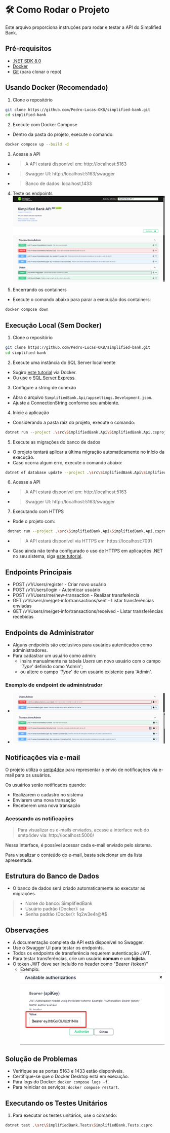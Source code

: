 # 🛠️ Como Rodar o Projeto
Este arquivo proporciona instruções para rodar e testar a API do Simplified Bank.

## Pré-requisitos
- [.NET SDK 8.0](https://dotnet.microsoft.com/download/dotnet/8.0)
- [Docker](https://www.docker.com/products/docker-desktop/)
- [Git](https://git-scm.com/downloads) (para clonar o repo)

## Usando Docker (Recomendado)
1. Clone o repositório
```bash
git clone https://github.com/Pedro-Lucas-OKB/simplified-bank.git
cd simplified-bank
```

2. Execute com Docker Compose
- Dentro da pasta do projeto, execute o comando:
```bash
docker compose up --build -d
```

3. Acesse a API
- >A API estará disponível em: http://localhost:5163
- >Swagger UI: http://localhost:5163/swagger
- >Banco de dados: localhost,1433

4. Teste os endpoints 
![Swagger UI 01](docs/images/Swagger_UI_(01).png)

5. Encerrando os containers
- Execute o comando abaixo para parar a execução dos containers:
```bash
docker compose down
```

## Execução Local (Sem Docker)
1. Clone o repositório
```bash
git clone https://github.com/Pedro-Lucas-OKB/simplified-bank.git
cd simplified-bank
```
2. Execute uma instância do SQL Server localmente
- Sugiro [este tutorial](https://blog.balta.io/sql-server-docker/) via Docker.
- Ou use o [SQL Server Express](https://www.microsoft.com/pt-br/sql-server/sql-server-downloads).

3. Configure a string de conexão
- Abra o arquivo `SimplifiedBank.Api/appsettings.Development.json`.
- Ajuste a ConnectionString conforme seu ambiente.

4. Inicie a aplicação
- Considerando a pasta raiz do projeto, execute o comando:
```bash
dotnet run --project .\src\SimplifiedBank.Api\SimplifiedBank.Api.csproj
```

5. Execute as migrações do banco de dados
- O projeto tentará aplicar a última migração automaticamente no início da execução.
- Caso ocorra algum erro, execute o comando abaixo:
```bash
dotnet ef database update --project .\src\SimplifiedBank.Api\SimplifiedBank.Api.csproj
```

6. Acesse a API
- >A API estará disponível em: http://localhost:5163
- >Swagger UI: http://localhost:5163/swagger

7. Executando com HTTPS
- Rode o projeto com:
```bash
 dotnet run --project .\src\SimplifiedBank.Api\SimplifiedBank.Api.csproj -lp https
```
- >A API estará disponível via HTTPS em: https://localhost:7091
- Caso ainda não tenha configurado o uso de HTTPS em aplicações .NET no seu sistema, siga [este tutorial](https://docs.microsoft.com/pt-br/aspnet/core/security/enforcing-ssl?view=aspnetcore-6.0&tabs=visual-studio).

## Endpoints Principais
- POST /v1/Users/register - Criar novo usuário
- POST /v1/Users/login - Autenticar usuário
- POST /v1/Users/me/new-transaction - Realizar transferência
- GET /v1/Users/me/get-info/transactions/sent - Listar transferências enviadas
- GET /v1/Users/me/get-info/transactions/received - Listar transferências recebidas

## Endpoints de Administrator
- Alguns endpoints são exclusivos para usuários autenticados como administradores.
- Para cadastrar um usuário como admin:
    - insira manualmente na tabela _Users_ um novo usuário com o campo '_Type_' definido como 'Admin';
    - ou altere o campo '_Type_' de um usuário existente para 'Admin'.
### Exemplo de endpoint de administrador
- ![Swagger UI 02](docs/images/Swagger_UI_(02).png)
- ![Swagger UI 03](docs/images/Swagger_UI_(03).png)

## Notificações via e-mail
O projeto utiliza o [smtp4dev](https://github.com/rnwood/smtp4dev) para representar o envio de notificações via e-mail para os usuários.

Os usuários serão notificados quando:
- Realizarem o cadastro no sistema
- Enviarem uma nova transação
- Receberem uma nova transação

### Acessando as notificações
> Para visualizar os e-mails enviados, acesse a interface web do smtp4dev via: http://localhost:5000/

Nessa interface, é possível acessar cada e-mail enviado pelo sistema. 

Para visualizar o conteúdo do e-mail, basta selecionar um da lista apresentada.

## Estrutura do Banco de Dados
- O banco de dados será criado automaticamente ao executar as migrações.

> - Nome do banco: SimplifiedBank
> - Usuário padrão (Docker): sa
> - Senha padrão (Docker): 1q2w3e4r@#$

## Observações
- A documentação completa da API está disponível no Swagger.
- Use o Swagger UI para testar os endpoints.
- Todos os endpoints de transferência requerem autenticação JWT.
- Para testar transferências, crie um usuário **comum** e um **lojista**.
- O token JWT deve ser incluído no header como "Bearer {token}"
  - Exemplo: ![Authorization usage](docs/images/Authorization_usage.png)

## Solução de Problemas
- Verifique se as portas 5163 e 1433 estão disponíveis.
- Certifique-se que o Docker Desktop está em execução.
- Para logs do Docker: `docker compose logs -f`.
- Para reiniciar os serviços: `docker compose restart`.

## Executando os Testes Unitários
1. Para executar os testes unitários, use o comando:

```bash 
dotnet test .\src\SimplifiedBank.Tests\SimplifiedBank.Tests.cspro
```